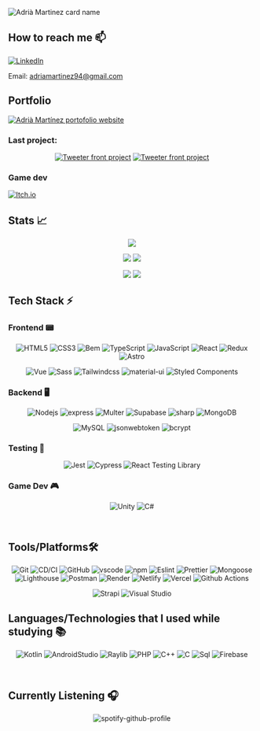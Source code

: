 ![Adrià Martinez card name](https://cardivo.vercel.app/api?name=Adrià%20Martínez&description=Hi,%20i%27m%20a%20Full%20Stack%20and%20Game%20Developer,%20Nice%20to%20meet%20you%20%F0%9F%91%8B&image=https://cdn.dribbble.com/users/4048081/screenshots/12201146/media/393af3a5c5fdeabe338fbe745a198551.gif&backgroundColor=%23e9e9e9)

## How to reach me 📫

[![LinkedIn](https://img.shields.io/badge/LinkedIn-%230077B5.svg?style=for-the-badge&logo=linkedin&logoColor=white)](https://www.linkedin.com/in/adri%C3%A0-mart%C3%ADnez-garc%C3%ADa-719956158/)

Email: adriamartinez94@gmail.com

## Portfolio

[![Adrià Martínez portofolio website](https://img.shields.io/badge/Portfolio-%23FF8906.svg?style=for-the-badge&logo=google-chrome&logoColor=white)](https://adria-martinez.netlify.app/)

### Last project:

<div align="center">

[![Tweeter front project](https://github-readme-stats.vercel.app/api/pin/?username=Jacky16&repo=Tweeter-Front)](https://github.com/Jacky16/Tweeter-Front)
[![Tweeter front project](https://github-readme-stats.vercel.app/api/pin/?username=Jacky16&repo=Tweeter-Back)](https://github.com/Jacky16/Tweeter-Back)

</div>

### Game dev

[![Itch.io](https://img.shields.io/badge/itch.io-%23FA5C5C.svg?style=for-the-badge&logo=itch.io&logoColor=white)](https://qimdev.itch.io/)

## Stats 📈

<div align="center">

![](http://github-profile-summary-cards.vercel.app/api/cards/profile-details?username=Jacky16&theme=monokai&count_private=true)

![](http://github-profile-summary-cards.vercel.app/api/cards/repos-per-language?username=Jacky16&theme=monokai)
![](http://github-profile-summary-cards.vercel.app/api/cards/most-commit-language?username=Jacky16&theme=monokai)

![](http://github-profile-summary-cards.vercel.app/api/cards/stats?username=Jacky16&theme=monokai)
![](http://github-profile-summary-cards.vercel.app/api/cards/productive-time?username=Jacky16&theme=monokai&utcOffset=8)

</div>

## Tech Stack ⚡

### Frontend 📟

<div align="center">

![HTML5](https://img.shields.io/badge/html5-%23E34F26.svg?style=for-the-badge&logo=html5&logoColor=white)
![CSS3](https://img.shields.io/badge/css3-%231572B6.svg?style=for-the-badge&logo=css3&logoColor=white)
![Bem](https://img.shields.io/badge/bem-%23DB7093.svg?style=for-the-badge&logo=bem&logoColor=white)
![TypeScript](https://img.shields.io/badge/typescript-%23007ACC.svg?style=for-the-badge&logo=typescript&logoColor=white)
![JavaScript](https://img.shields.io/badge/javascript-%23323330.svg?style=for-the-badge&logo=javascript&logoColor=%23F7DF1E)
![React](https://img.shields.io/badge/react-%2320232a.svg?style=for-the-badge&logo=react&logoColor=%2361DAFB)
![Redux](https://img.shields.io/badge/redux-%23593d88.svg?style=for-the-badge&logo=redux&logoColor=white)
![Astro](https://img.shields.io/badge/astro-%23FFB81C.svg?style=for-the-badge&logo=astro&logoColor=white)

![Vue](https://img.shields.io/badge/vue-%2320232a.svg?style=for-the-badge&logo=vue.js&logoColor=%234FC08D)
![Sass](https://img.shields.io/badge/sass-%23CC6699.svg?style=for-the-badge&logo=sass&logoColor=white)
![Tailwindcss](https://img.shields.io/badge/tailwindcss-%2338B2AC.svg?style=for-the-badge&logo=tailwind-css&logoColor=white)
![material-ui](https://img.shields.io/badge/material--ui-%230081CB.svg?style=for-the-badge&logo=material-ui&logoColor=white)
![Styled Components](https://img.shields.io/badge/styled--components-%23DB7093.svg?style=for-the-badge&logo=styled-components&logoColor=white)

</div>

### Backend 🖥️

<div align="center">

![Nodejs](https://img.shields.io/badge/nodejs-%23339933.svg?style=for-the-badge&logo=node.js&logoColor=white)
![express](https://img.shields.io/badge/express-%23404d59.svg?style=for-the-badge)
![Multer](https://img.shields.io/badge/multer-%23404d59.svg?style=for-the-badge)
![Supabase](https://img.shields.io/badge/supabase-%2347A248.svg?style=for-the-badge&logo=supabase&logoColor=white)
![sharp](https://img.shields.io/badge/sharp-%23404d59.svg?style=for-the-badge)
![MongoDB](https://img.shields.io/badge/mongodb-%2347A248.svg?style=for-the-badge&logo=mongodb&logoColor=white)

![MySQL](https://img.shields.io/badge/mysql-%2300f.svg?style=for-the-badge&logo=mysql&logoColor=white)
![jsonwebtoken](https://img.shields.io/badge/jsonwebtoken-%23404d59.svg?style=for-the-badge)
![bcrypt](https://img.shields.io/badge/bcrypt-%23404d59.svg?style=for-the-badge)

</div>

### Testing 🧪

<div align="center">

![Jest](https://img.shields.io/badge/jest-%23C21325.svg?style=for-the-badge&logo=jest&logoColor=white)
![Cypress](https://img.shields.io/badge/cypress-%23000.svg?style=for-the-badge&logo=cypress&logoColor=white)
![React Testing Library](https://img.shields.io/badge/react--testing--library-%23E33332.svg?style=for-the-badge&logo=testing-library&logoColor=white)

</div>

### Game Dev 🎮

<div align="center">

![Unity](https://img.shields.io/badge/unity-%23000000.svg?style=for-the-badge&logo=unity&logoColor=white)
![C#](https://img.shields.io/badge/c%23-%23239120.svg?style=for-the-badge&logo=c-sharp&logoColor=white)

</div>
<br>

## Tools/Platforms🛠️

<div align="center">

![Git](https://img.shields.io/badge/git-%23F05033.svg?style=for-the-badge&logo=git&logoColor=white)
![CD/CI](https://img.shields.io/badge/cd--ci-%2302569B.svg?style=for-the-badge&logo=gitlab&logoColor=white)
![GitHub](https://img.shields.io/badge/github-%23121011.svg?style=for-the-badge&logo=github&logoColor=white)
![vscode](https://img.shields.io/badge/vscode-%23007ACC.svg?style=for-the-badge&logo=visual-studio-code&logoColor=white)
![npm](https://img.shields.io/badge/npm-CB3837?style=for-the-badge&logo=npm&logoColor=white)
![Eslint](https://img.shields.io/badge/eslint-%234B32C3.svg?style=for-the-badge&logo=eslint&logoColor=white)
![Prettier](https://img.shields.io/badge/prettier-%23F7B93E.svg?style=for-the-badge&logo=prettier&logoColor=white)
![Mongoose](https://img.shields.io/badge/mongoose-%23404d59.svg?style=for-the-badge)
![Lighthouse](https://img.shields.io/badge/lighthouse-%23F7B93E.svg?style=for-the-badge&logo=lighthouse&logoColor=white)
![Postman](https://img.shields.io/badge/postman-%23FF6C37.svg?style=for-the-badge&logo=postman&logoColor=white)
![Render](https://img.shields.io/badge/render-%23000000.svg?style=for-the-badge&logo=render&logoColor=white)
![Netlify](https://img.shields.io/badge/netlify-%2300C7B7.svg?style=for-the-badge&logo=netlify&logoColor=white)
![Vercel](https://img.shields.io/badge/vercel-%23000000.svg?style=for-the-badge&logo=vercel&logoColor=white)
![Github Actions](https://img.shields.io/badge/github--actions-%232671E5.svg?style=for-the-badge&logo=github-actions&logoColor=white)

![Strapi](https://img.shields.io/badge/strapi-%232E7EEA.svg?style=for-the-badge&logo=strapi&logo)
![Visual Studio](https://img.shields.io/badge/visual%20studio-%235C2D91.svg?style=for-the-badge&logo=visual-studio&logoColor=white)

</div>

## Languages/Technologies that I used while studying 📚

<div align="center">

![Kotlin](https://img.shields.io/badge/kotlin-%230095D5.svg?style=for-the-badge&logo=kotlin&logoColor=white)
![AndroidStudio](https://img.shields.io/badge/androidstudio-%233DDC84.svg?style=for-the-badge&logo=android-studio&logoColor=white)
![Raylib](https://img.shields.io/badge/raylib-%23000000.svg?style=for-the-badge&logo=raylib&logoColor=white)
![PHP](https://img.shields.io/badge/php-%23777BB4.svg?style=for-the-badge&logo=php&logoColor=white)
![C++](https://img.shields.io/badge/c++-%2300599C.svg?style=for-the-badge&logo=c%2B%2B&logoColor=white)
![C](https://img.shields.io/badge/c-%2300599C.svg?style=for-the-badge&logo=c&logoColor=white)
![Sql](https://img.shields.io/badge/sql-%2300f.svg?style=for-the-badge&logo=mysql&logoColor=white)
![Firebase](https://img.shields.io/badge/firebase-%23039BE5.svg?style=for-the-badge&logo=firebase)

</div>

<br>

## Currently Listening 🎧

<div align="center">

![spotify-github-profile](https://spotify-github-profile.vercel.app/api/view?uid=adolfo007xd&cover_image=true&theme=default&show_offline=false&background_color=121212)

</div>
